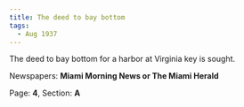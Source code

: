 ```yaml
---  
title: The deed to bay bottom  
tags:  
  - Aug 1937  
---  
```

  
The deed to bay bottom for a harbor at Virginia key is sought.  
  
Newspapers: **Miami Morning News or The Miami Herald**  
  
Page: **4**, Section: **A** 
